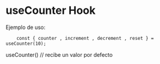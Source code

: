 # useCounter Hook

Ejemplo de uso: 

```
    const { counter , increment , decrement , reset } = useCounter(10);
```

useCounter() // recibe un valor por defecto